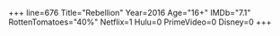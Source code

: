 +++
line=676
Title="Rebellion"
Year=2016
Age="16+"
IMDb="7.1"
RottenTomatoes="40%"
Netflix=1
Hulu=0
PrimeVideo=0
Disney=0
+++

